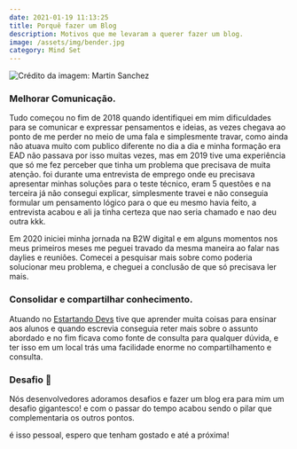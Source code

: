 ```yaml
---
date: 2021-01-19 11:13:25
title: Porquê fazer um Blog
description: Motivos que me levaram a querer fazer um blog.
image: /assets/img/bender.jpg
category: Mind Set
---
```

![Crédito da imagem: [Martin Sanchez](https://unsplash.com/@martinsanchez?utm_source=unsplash&utm_medium=referral&utm_content=creditCopyText)](/assets/img/martin-sanchez-md6e2sv__ia-unsplash.jpg "Desafio pedras empilhadas")

### Melhorar Comunicação.

Tudo começou no fim de 2018 quando identifiquei em mim dificuldades para se comunicar e expressar pensamentos e ideias, as vezes chegava ao ponto de me perder no meio de uma fala e simplesmente travar, como ainda não atuava muito com publico diferente no dia  a dia e minha formação era EAD não passava por isso muitas vezes, mas em 2019 tive uma experiência que só me fez perceber que tinha um problema que precisava de muita atenção. foi durante uma entrevista de emprego onde eu precisava apresentar minhas soluções para o teste técnico, eram 5 questões e na terceira já não consegui explicar, simplesmente travei e não conseguia formular um pensamento lógico para o que eu mesmo havia feito, a entrevista acabou e ali ja tinha certeza que nao seria chamado e nao deu outra kkk.

Em 2020 iniciei minha jornada na B2W digital e em alguns momentos nos meus primeiros meses me peguei travado da mesma maneira ao falar nas daylies e reuniões. Comecei a pesquisar mais sobre como poderia solucionar meu problema, e cheguei a conclusão de que só precisava ler mais.

### Consolidar e compartilhar conhecimento.

Atuando no [Estartando Devs](https://estartandodevs.com.br/) tive que aprender muita coisas para ensinar aos alunos e quando escrevia conseguia reter mais sobre o assunto abordado e no fim ficava como fonte de consulta para qualquer dúvida, e ter isso em um local trás uma facilidade enorme no compartilhamento e consulta.

### Desafio :hammer:

Nós desenvolvedores adoramos desafios e fazer um blog era para mim um desafio gigantesco! e com o passar do tempo acabou sendo o pilar que complementaria os outros pontos.

é isso pessoal, espero que tenham gostado e até a próxima!